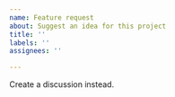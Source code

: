 ```yaml
---
name: Feature request
about: Suggest an idea for this project
title: ''
labels: ''
assignees: ''

---
```


Create a discussion instead.
